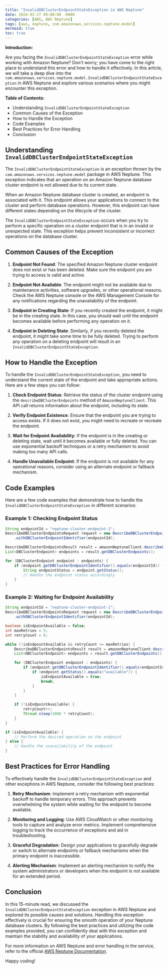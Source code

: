 ```yaml
---
title: "InvalidDBClusterEndpointStateException in AWS Neptune"
date: 2024-02-27 09:00:00 -0000
categories: [AWS, AWS Neptune]
tags: [aws, neptune, com.amazonaws.services.neptune.model]
mermaid: true
toc: true
---
```



**Introduction:**

Are you facing the `InvalidDBClusterEndpointStateException` error while working with Amazon Neptune? Don't worry; you have come to the right place to understand this error and how to handle it effectively. In this article, we will take a deep dive into the `com.amazonaws.services.neptune.model.InvalidDBClusterEndpointStateException` in AWS Neptune and explore various scenarios where you might encounter this exception.

**Table of Contents:**

- Understanding `InvalidDBClusterEndpointStateException`
- Common Causes of the Exception
- How to Handle the Exception
- Code Examples
- Best Practices for Error Handling
- Conclusion

## Understanding `InvalidDBClusterEndpointStateException`

The `InvalidDBClusterEndpointStateException` is an exception thrown by the `com.amazonaws.services.neptune.model` package in AWS Neptune. This exception indicates that an operation on an Amazon Neptune database cluster endpoint is not allowed due to its current state.

When an Amazon Neptune database cluster is created, an endpoint is associated with it. This endpoint allows your applications to connect to the cluster and perform database operations. However, this endpoint can have different states depending on the lifecycle of the cluster.

The `InvalidDBClusterEndpointStateException` occurs when you try to perform a specific operation on a cluster endpoint that is in an invalid or unexpected state. This exception helps prevent inconsistent or incorrect operations on the database cluster.

## Common Causes of the Exception

1. **Endpoint Not Found**: The specified Amazon Neptune cluster endpoint does not exist or has been deleted. Make sure the endpoint you are trying to access is valid and active.

2. **Endpoint Not Available**: The endpoint might not be available due to maintenance activities, software upgrades, or other operational reasons. Check the AWS Neptune console or the AWS Management Console for any notifications regarding the unavailability of the endpoint.

3. **Endpoint in Creating State**: If you recently created the endpoint, it might be in the creating state. In this case, you should wait until the endpoint becomes available before performing any operation on it.

4. **Endpoint in Deleting State**: Similarly, if you recently deleted the endpoint, it might take some time to be fully deleted. Trying to perform any operation on a deleting endpoint will result in an `InvalidDBClusterEndpointStateException`.

## How to Handle the Exception

To handle the `InvalidDBClusterEndpointStateException`, you need to understand the current state of the endpoint and take appropriate actions. Here are a few steps you can follow:

1. **Check Endpoint Status**: Retrieve the status of the cluster endpoint using the `describeDBClusterEndpoints` method of `AmazonNeptuneClient`. This API call returns information about the endpoint, including its state.

2. **Verify Endpoint Existence**: Ensure that the endpoint you are trying to access exists. If it does not exist, you might need to recreate or recreate the endpoint.

3. **Wait for Endpoint Availability**: If the endpoint is in the creating or deleting state, wait until it becomes available or fully deleted. You can use exponential backoff techniques or a retry mechanism to avoid making too many API calls.

4. **Handle Unavailable Endpoint**: If the endpoint is not available for any operational reasons, consider using an alternate endpoint or fallback mechanism.

## Code Examples

Here are a few code examples that demonstrate how to handle the `InvalidDBClusterEndpointStateException` in different scenarios:

### Example 1: Checking Endpoint Status

```java
String endpointId = "neptune-cluster-endpoint-1";
DescribeDBClusterEndpointsRequest request = new DescribeDBClusterEndpointsRequest()
    .withDBClusterEndpointIdentifier(endpointId);

DescribeDBClusterEndpointsResult result = amazonNeptuneClient.describeDBClusterEndpoints(request);
List<DBClusterEndpoint> endpoints = result.getDBClusterEndpoints();

for (DBClusterEndpoint endpoint : endpoints) {
    if (endpoint.getDBClusterEndpointIdentifier().equals(endpointId)) {
        String endpointStatus = endpoint.getStatus();
        // Handle the endpoint status accordingly
    }
}
```

### Example 2: Waiting for Endpoint Availability

```java
String endpointId = "neptune-cluster-endpoint-1";
DescribeDBClusterEndpointsRequest request = new DescribeDBClusterEndpointsRequest()
    .withDBClusterEndpointIdentifier(endpointId);

boolean isEndpointAvailable = false;
int maxRetries = 5;
int retryCount = 0;

while (!isEndpointAvailable && retryCount <= maxRetries) {
    DescribeDBClusterEndpointsResult result = amazonNeptuneClient.describeDBClusterEndpoints(request);
    List<DBClusterEndpoint> endpoints = result.getDBClusterEndpoints();

    for (DBClusterEndpoint endpoint : endpoints) {
        if (endpoint.getDBClusterEndpointIdentifier().equals(endpointId)) {
            if (endpoint.getStatus().equals("available")) {
                isEndpointAvailable = true;
                break;
            }
        }
    }

    if (!isEndpointAvailable) {
        retryCount++;
        Thread.sleep(1000 * retryCount);
    }
}

if (isEndpointAvailable) {
    // Perform the desired operation on the endpoint
} else {
    // Handle the unavailability of the endpoint
}
```

## Best Practices for Error Handling

To effectively handle the `InvalidDBClusterEndpointStateException` and other exceptions in AWS Neptune, consider the following best practices:

1. **Retry Mechanism**: Implement a retry mechanism with exponential backoff to handle temporary errors. This approach prevents overwhelming the system while waiting for the endpoint to become available.

2. **Monitoring and Logging**: Use AWS CloudWatch or other monitoring tools to capture and analyze error metrics. Implement comprehensive logging to track the occurrence of exceptions and aid in troubleshooting.

3. **Graceful Degradation**: Design your applications to gracefully degrade or switch to alternate endpoints or fallback mechanisms when the primary endpoint is inaccessible.

4. **Alerting Mechanism**: Implement an alerting mechanism to notify the system administrators or developers when the endpoint is not available for an extended period.

## Conclusion

In this 15-minute read, we discussed the `InvalidDBClusterEndpointStateException` exception in AWS Neptune and explored its possible causes and solutions. Handling this exception effectively is crucial for ensuring the smooth operation of your Neptune database clusters. By following the best practices and utilizing the code examples provided, you can confidently deal with this exception and maintain the stability and availability of your applications.

For more information on AWS Neptune and error handling in the service, refer to the official [AWS Neptune Documentation](https://docs.aws.amazon.com/neptune/latest/userguide/).

Happy coding!